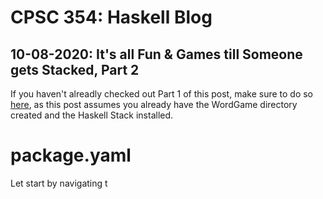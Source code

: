 # CPSC 354: Haskell Blog  

## 10-08-2020:  It's all Fun & Games till Someone gets Stacked, Part 2

If you haven't alreadly checked out Part 1 of this post, make sure to do so <a href="https://github.com/GaryZ700/Haskell_Blog/blob/master/blog4.md">here</a>, as this post assumes you already have the WordGame directory created and the Haskell Stack installed. 

# package.yaml
Let start by navigating t

